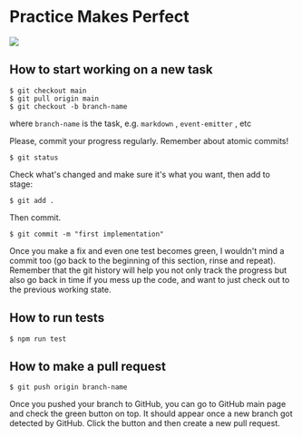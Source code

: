 # Practice Makes Perfect

![](https://encrypted-tbn0.gstatic.com/images?q=tbn:ANd9GcTQNuJEsHuHzewPI7IdcgGmiVqu1JQ-Ale75UpUOUPXIw&s)

## How to start working on a new task

```
$ git checkout main
$ git pull origin main
$ git checkout -b branch-name
```

where `branch-name` is the task, e.g. `markdown` , `event-emitter` , etc

Please, commit your progress regularly. Remember about atomic commits!

```
$ git status
```

Check what's changed and make sure it's what you want, then add to stage:

```
$ git add .
```

Then commit.

```
$ git commit -m "first implementation"
```

Once you make a fix and even one test becomes green, I wouldn't mind a commit too (go back to the beginning of this section, rinse and repeat). Remember that the git history will help you not only track the progress but also go back in time if you mess up the code, and want to just check out to the previous working state.

## How to run tests

```
$ npm run test
```

## How to make a pull request

```
$ git push origin branch-name
```

Once you pushed your branch to GitHub, you can go to GitHub main page and check the green button on top. It should appear once a new branch got detected by GitHub. Click the button and then create a new pull request.
